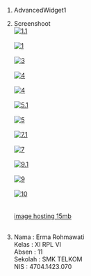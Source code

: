 1. AdvancedWidget1<br>
2. Screenshoot <br>
<a href='https://postimg.org/image/ma1me09iz/' target='_blank'><img src='https://s17.postimg.org/ma1me09iz/1_1.png' border='0' alt="1.1"/></a><br/><br/>
<a href='https://postimg.org/image/72lmtnhob/' target='_blank'><img src='https://s17.postimg.org/72lmtnhob/image.png' border='0' alt="1"/></a><br/><br/>
<a href='https://postimg.org/image/z449l3ccb/' target='_blank'><img src='https://s17.postimg.org/z449l3ccb/image.png' border='0' alt="3"/></a><br/><br/>
<a href='https://postimg.org/image/62zxborwb/' target='_blank'><img src='https://s17.postimg.org/62zxborwb/image.png' border='0' alt="4"/></a><br/><br/>
<a href='https://postimg.org/image/iiwn5fl8b/' target='_blank'><img src='https://s17.postimg.org/iiwn5fl8b/image.png' border='0' alt="4"/></a><br/><br/>
<a href='https://postimg.org/image/voc5bjf3v/' target='_blank'><img src='https://s17.postimg.org/voc5bjf3v/5_1.png' border='0' alt="5.1"/></a><br/><br/>
<a href='https://postimg.org/image/k0i3gzpyz/' target='_blank'><img src='https://s17.postimg.org/k0i3gzpyz/image.png' border='0' alt="5"/></a><br/><br/>
<a href='https://postimg.org/image/l427syam3/' target='_blank'><img src='https://s17.postimg.org/l427syam3/7_1.png' border='0' alt="7.1"/></a><br/><br/>
<a href='https://postimg.org/image/vs5yrskl7/' target='_blank'><img src='https://s17.postimg.org/vs5yrskl7/image.png' border='0' alt="7"/></a><br/><br/>
<a href='https://postimg.org/image/6neyedl4r/' target='_blank'><img src='https://s17.postimg.org/6neyedl4r/9_1.png' border='0' alt="9.1"/></a><br/><br/>
<a href='https://postimg.org/image/x9rf3cpbv/' target='_blank'><img src='https://s17.postimg.org/x9rf3cpbv/image.png' border='0' alt="9"/></a><br/><br/>
<a href='https://postimg.org/image/u46td56pn/' target='_blank'><img src='https://s17.postimg.org/u46td56pn/image.png' border='0' alt="10"/></a><br/><br/>
<br /><a target='_blank' href='https://postimage.org/'>image hosting 15mb</a><br /><br />

3. Nama : Erma Rohmawati<br>
Kelas : XI RPL VI<br>
Absen : 11 <br>
Sekolah : SMK TELKOM <br>
NIS : 4704.1423.070
